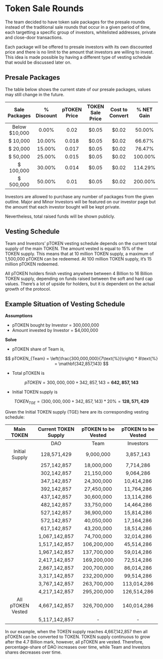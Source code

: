 # Token Sale Rounds

The team decided to have token sale packages for the presale rounds instead of the traditional sale rounds that occur in a given period of time, each targetting a specific group of investors, whitelisted addresses, private and close-door transactions.

Each package will be offered to presale investors with its own discounted price and there is no limit to the amount that investors are willing to invest. This idea is made possible by having a different type of vesting schedule that would be discussed later on.

## Presale Packages

The table below shows the current state of our presale packages, values may still change in the future.

<center>

| Sale Packages | % Discount | pTOKEN Price | TOKEN Sale Price | Cost to Convert | % NET Gain |
| :-----------: | :--------: | :----------: | :--------------: | :-------------: | :--------: |
| Below $10,000 |   0.00%    |     0.02     |      $0.05       |      $0.02      |   50.00%   |
|   $ 10,000    |   10.00%   |    0.018     |      $0.05       |      $0.02      |   66.67%   |
|   $ 20,000    |   15.00%   |    0.017     |      $0.05       |      $0.02      |   76.47%   |
|   $ 50,000    |   25.00%   |    0.015     |      $0.05       |      $0.02      |  100.00%   |
|   $ 100,000   |   30.00%   |    0.014     |      $0.05       |      $0.02      |  114.29%   |
|   $ 500,000   |   50.00%   |     0.01     |      $0.05       |      $0.02      |  200.00%   |

</center>

Investors are allowed to purchase any number of packages from the given outline. Major and Minor Investors will be featured on our investor page but the amount that each investor bought will be kept private.

Nevertheless, total raised funds will be shown publicly.

## Vesting Schedule

Team and Investors’ pTOKEN vesting schedule depends on the current total supply of the main TOKEN. The amount vested is equal to 15% of the TOKEN supply. This means that at 10 million TOKEN supply, a maximum of 1,500,000 pTOKEN can be redeemed. At 100 million TOKEN supply, it’s 15 million pTOKEN redeemed.

All pTOKEN holders finish vesting anywhere between 4 Billion to 16 Billion TOKEN supply, depending on funds raised between the soft and hard cap values. There’s a lot of upside for holders, but it is dependent on the actual growth of the protocol.

## Example Situation of Vesting Schedule

**Assumptions**

- pTOKEN bought by Investor = 300,000,000
- Amount invested by Investor = $4,000,000

**Solve**

- pTOKEN share of Team is,

$$
pTOKEN_{Team} = \left(\frac{300,000,000}{7\text{%}}\right) * 8\text{%} = \mathbf{342,857,143}
$$

- Total pTOKEN is

$$
pTOKEN = 300,000,000 + 342,857,143 = \mathbf{642,857,143}
$$

- Initial TOKEN supply is

$$
TOKEN_{TGE} = \left(300,000,000 + 342,857,143\right) * 20\text{%} = \mathbf{128,571,429}
$$

Given the Initial TOKEN supply (TGE) here are its corresponding vesting schedule:

<center>

|    Main TOKEN     | Current TOKEN Supply | pTOKEN to be Vested | pTOKEN to be Vested |
| :---------------: | :------------------: | :-----------------: | :-----------------: |
|                   |         DAO          |        Team         |      Investors      |
|  Initial Supply   |     128,571,429      |      9,000,000      |      3,857,143      |
|                   |     257,142,857      |     18,000,000      |      7,714,286      |
|                   |     302,142,857      |     21,150,000      |      9,064,286      |
|                   |     347,142,857      |     24,300,000      |     10,414,286      |
|                   |     392,142,857      |     27,450,000      |     11,764,286      |
|                   |     437,142,857      |     30,600,000      |     13,114,286      |
|                   |     482,142,857      |     33,750,000      |     14,464,286      |
|                   |     527,142,857      |     36,900,000      |     15,814,286      |
|                   |     572,142,857      |     40,050,000      |     17,164,286      |
|                   |     617,142,857      |     43,200,000      |     18,514,286      |
|                   |    1,067,142,857     |     74,700,000      |     32,014,286      |
|                   |    1,517,142,857     |     106,200,000     |     45,514,286      |
|                   |    1,967,142,857     |     137,700,000     |     59,014,286      |
|                   |    2,417,142,857     |     169,200,000     |     72,514,286      |
|                   |    2,867,142,857     |     200,700,000     |     86,014,286      |
|                   |    3,317,142,857     |     232,200,000     |     99,514,286      |
|                   |    3,767,142,857     |     263,700,000     |     113,014,286     |
|                   |    4,217,142,857     |     295,200,000     |     126,514,286     |
| All pTOKEN Vested |    4,667,142,857     |     326,700,000     |     140,014,286     |
|                   |    5,117,142,857     |          -          |          -          |

</center>

In our example, when the TOKEN supply reaches 4,667,142,857 then all pTOKEN can be converted to TOKEN. TOKEN supply continuous to grow after the 4.7 Billion mark, however, all pTOKEN are vested. Therefore, percentage-share of DAO increases over time, while Team and Investors shares decreases over time.
